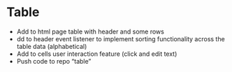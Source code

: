 # Table

* Add to html page table with header and some rows​
* dd to header event listener to implement sorting functionality across the table data (alphabetical)​
* Add to cells user interaction feature (click and edit text)​
* Push code to repo “table”